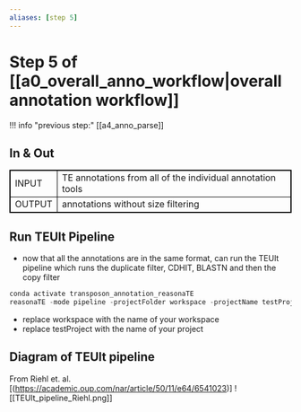 ```yaml
---
aliases: [step 5]
---
```

# Step 5 of [[a0_overall_anno_workflow|overall annotation workflow]]
!!! info "previous step:"
    [[a4_anno_parse]]

## In & Out
<table cellpadding="5" style="border: 1px solid black">
    <tr style="border: 1px solid black">
        <td style="border: 1px solid black" >INPUT</td>
        <td style="border: 1px solid black">TE annotations from all of the individual annotation tools</td>
    </tr>
    <tr>
        <td style="border: 1px solid black">OUTPUT</td>
        <td style="border: 1px solid black"> annotations without size filtering </td>
    </tr>
</table>

## Run TEUlt Pipeline
- now that all the annotations are in the same format, can run the TEUlt pipeline which runs the duplicate filter, CDHIT, BLASTN and then the copy filter

```python
conda activate transposon_annotation_reasonaTE
reasonaTE -mode pipeline -projectFolder workspace -projectName testProject
```
- replace workspace with the name of your workspace
- replace testProject with the name of your project

## Diagram of TEUlt pipeline 
From Riehl et. al. [(https://academic.oup.com/nar/article/50/11/e64/6541023)]
![[TEUlt_pipeline_Riehl.png]]